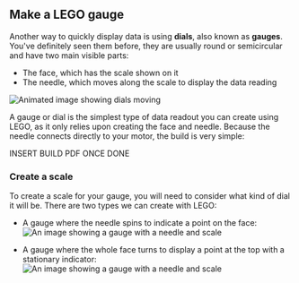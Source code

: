 ## Make a LEGO gauge

Another way to quickly display data is using **dials**, also known as **gauges**. You've definitely seen them before, they are usually round or semicircular and have two main visible parts:

+ The face, which has the scale shown on it
+ The needle, which moves along the scale to display the data reading

![Animated image showing dials moving](https://media.giphy.com/media/9f8bvMFurMTXG/giphy.gif)

A gauge or dial is the simplest type of data readout you can create using LEGO, as it only relies upon creating the face and needle. Because the needle connects directly to your motor, the build is very simple:

INSERT BUILD PDF ONCE DONE

### Create a scale
To create a scale for your gauge, you will need to consider what kind of dial it will be. There are two types we can create with LEGO:

+ A gauge where the needle spins to indicate a point on the face:
![An image showing a gauge with a needle and scale]()

+ A gauge where the whole face turns to display a point at the top with a stationary indicator:
![An image showing a gauge with a needle and scale]()

